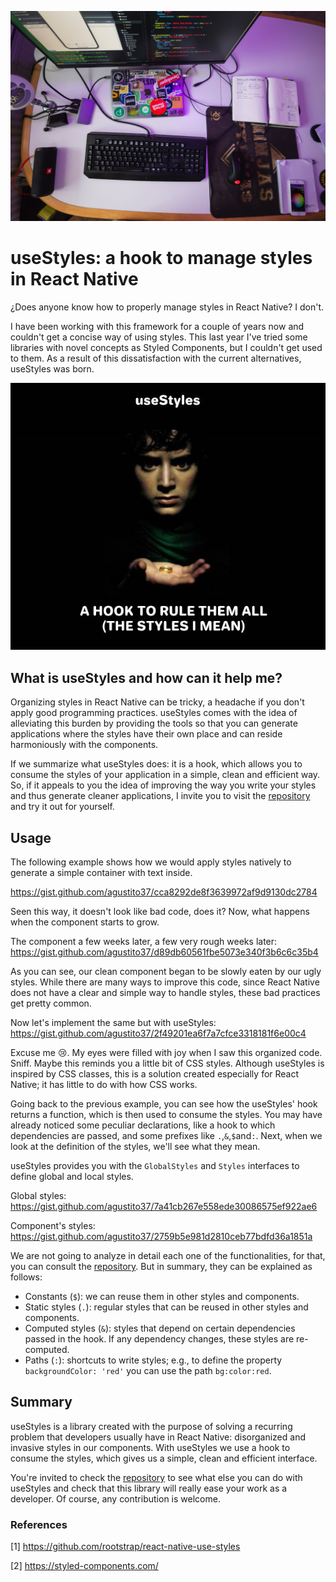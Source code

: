 ![Banner React Native](images/useStylesBanner.jpg)

# useStyles: a hook to manage styles in React Native

¿Does anyone know how to properly manage styles in React Native? I don't.

I have been working with this framework for a couple of years now and couldn't get a concise way of using styles. This last year I've tried some libraries with novel concepts as Styled Components, but I couldn't get used to them. As a result of this dissatisfaction with the current alternatives, useStyles was born.

![One hook to rule them all](images/useStylesMeme.jpg)

## What is useStyles and how can it help me?

Organizing styles in React Native can be tricky, a headache if you don't apply good programming practices. useStyles comes with the idea of ​​alleviating this burden by providing the tools so that you can generate applications where the styles have their own place and can reside harmoniously with the components.

If we summarize what useStyles does: it is a hook, which allows you to consume the styles of your application in a simple, clean and efficient way. So, if it appeals to you the idea of ​​improving the way you write your styles and thus generate cleaner applications, I invite you to visit the [repository](https://github.com/rootstrap/react-native-use-styles) and try it out for yourself.


## Usage

The following example shows how we would apply styles natively to generate a simple container with text inside.

https://gist.github.com/agustito37/cca8292de8f3639972af9d9130dc2784

Seen this way, it doesn't look like bad code, does it? Now, what happens when the component starts to grow.

The component a few weeks later, a few very rough weeks later:
https://gist.github.com/agustito37/d89db60561fbe5073e340f3b6c6c35b4

As you can see, our clean component began to be slowly eaten by our ugly styles. While there are many ways to improve this code, since React Native does not have a clear and simple way to handle styles, these bad practices get pretty common.

Now let's implement the same but with useStyles:
https://gist.github.com/agustito37/2f49201ea6f7a7cfce3318181f6e00c4

Excuse me :cry:. My eyes were filled with joy when I saw this organized code. Sniff. Maybe this reminds you a little bit of CSS styles. Although useStyles is inspired by CSS classes, this is a solution created especially for React Native; it has little to do with how CSS works.

Going back to the previous example, you can see how the useStyles' hook returns a function, which is then used to consume the styles. You may have already noticed some peculiar declarations, like a hook to which dependencies are passed, and some prefixes like `.`,`&`,`$`and`:`. Next, when we look at the definition of the styles, we'll see what they mean.

useStyles provides you with the `GlobalStyles` and `Styles` interfaces to define global and local styles.

Global styles:
https://gist.github.com/agustito37/7a41cb267e558ede30086575ef922ae6

Component's styles:
https://gist.github.com/agustito37/2759b5e981d2810ceb77bdfd36a1851a

We are not going to analyze in detail each one of the functionalities, for that, you can consult the [repository](https://github.com/rootstrap/react-native-use-styles). But in summary, they can be explained as follows:

- Constants (`$`): we can reuse them in other styles and components.
- Static styles (`.`): regular styles that can be reused in other styles and components.
- Computed styles (`&`): styles that depend on certain dependencies passed in the hook. If any dependency changes, these styles are re-computed.
- Paths (`:`): shortcuts to write styles; e.g., to define the property `backgroundColor: 'red'` you can use the path `bg:color:red`.

## Summary

useStyles is a library created with the purpose of solving a recurring problem that developers usually have in React Native: disorganized and invasive styles in our components. With useStyles we use a hook to consume the styles, which gives us a simple, clean and efficient interface.

You're invited to check the [repository](https://github.com/rootstrap/react-native-use-styles) to see what else you can do with useStyles and check that this library will really ease your work as a developer. Of course, any contribution is welcome.

### References

[1] https://github.com/rootstrap/react-native-use-styles

[2] https://styled-components.com/
